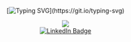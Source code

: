 <!--
**Sgalle36/Sgalle36** is a ✨ _special_ ✨ repository because its `README.md` (this file) appears on your GitHub profile.

Here are some ideas to get you started:

- 🔭 I’m currently working on ...
- 🌱 I’m currently learning ...
- 👯 I’m looking to collaborate on ...
- 🤔 I’m looking for help with ...
- 💬 Ask me about ...
- 📫 How to reach me: ...
- 😄 Pronouns: ...
- ⚡ Fun fact: ...
-->
<div id="header" align="center">

[![Typing SVG](https://readme-typing-svg.herokuapp.com?color=db0edd&center=true&vCenter=true&width=600&lines=Hi+there+👋,+I+am+Stephanie+Gallegos;+Welcome+to+My+Profile!;Junior+software+developer;Noob;Always+learning+new+things+;)](https://git.io/typing-svg)
  
  <div id="banner">
  <img src="https://media.giphy.com/media/L1R1tvI9svkIWwpVYr/giphy.gif"/>
  </div>
  
 
  <div id="badges">
    <a href="https://www.linkedin.com/in/stephanie-gallegos-33719ba9/">
      <img src="https://img.shields.io/badge/LinkedIn-blue?style=for-the-badge&logo=linkedin&logoColor=white&style=plastic" alt="LinkedIn Badge"/>
    </a>
  </div>
  
</div>

<div id="banner">

</div>

